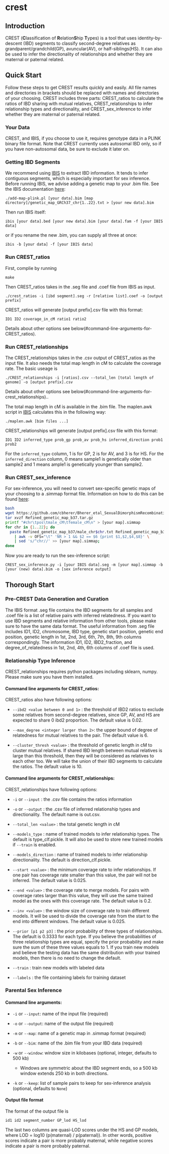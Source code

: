 # crest

## Introduction
CREST (**C**lassification of **R**elation**S**hip **T**ypes) is a tool that uses identity-by-descent (IBD) segments to classify second-degree relatives as grandparent/grandchild(GP), avuncular(AV), or half-siblings(HS). It can also be used to infer the directionality of relationships and whether they are maternal or paternal related. 

## Quick Start
Follow these steps to get CREST results quickly and easily. All file names and directories in brackets should be replaced with names and directories of your choosing. CREST includes three parts: CREST_ratios to calculate the ratios of IBD sharing with mutual relatives, CREST_relationships to infer relationship types and directionality, and CREST_sex_inference to infer whether they are maternal or paternal related.
### Your Data
CREST, and IBIS, if you choose to use it, requires genotype data in a PLINK binary file format. Note that CREST currently uses autosomal IBD only, so if you have non-autosomal data, be sure to exclude it later on.
### Getting IBD Segments
We recommend using [IBIS](https://github.com/williamslab/ibis) to extract IBD information. It tends to infer contiguous segments, which is especially important for sex inference. 
Before running IBIS, we advise adding a genetic map to your .bim file. See the IBIS documentation [here](https://github.com/williamslab/ibis#Steps-for-running-IBIS):
```
./add-map-plink.pl [your data].bim [map directory]/genetic_map_GRCh37_chr{1..22}.txt > [your new data].bim
```

Then run IBIS itself:
```
ibis [your data].bed [your new data].bim [your data].fam -f [your IBIS data]
```
or if you rename the new .bim, you can supply all three at once:
```
ibis -b [your data] -f [your IBIS data]
```

### Run CREST_ratios

First, complie by running 
```
make
```
Then CREST_ratios takes in the .seg file and .coef file from IBIS as input. 
```
./crest_ratios -i [ibd segment].seg -r [relative list].coef -o [output prefix]
```

CREST_ratios will generate [output prefix].csv file with this format:
```
ID1 ID2 coverage_in_cM ratio1 ratio2
```
Details about other options see below(#command-line-arguments-for-CREST_ratios).


### Run CREST_relationships

The CREST_relationships takes in the .csv output of CREST_ratios as the input file. It also needs the total map length in cM to calculate the coverage rate. The basic useage is 
```
./CREST_relationships -i [ratios].csv --total_len [total length of genome] -o [output prefix].csv 
```
Details about other options see below(#command-line-arguments-for-crest_relationships)..

The total map length in cM is available in the .bim file. The maplen.awk script in [IBIS](https://github.com/williamslab/ibis) calculates this in the following way:
```
./maplen.awk [bim files ...]
```

CREST_relationships will generate [output prefix].csv file with this format:
```
ID1 ID2 inferred_type prob_gp prob_av prob_hs inferred_direction prob1 prob2
```
For the `inferred_type` column, 1 is for GP, 2 is for AV, and 3 is for HS. For the `inferred_direction` column, 0 means sample1 is genetically older than sample2 and 1 means ample1 is genetically younger than sample2.

### Run CREST_sex_inference

For sex-inference, you will need to convert sex-specific genetic maps of your choosing to a .simmap format file.
Information on how to do this can be found [here](https://github.com/williamslab/ped-sim#map-file):
```bash
bash
wget https://github.com/cbherer/Bherer_etal_SexualDimorphismRecombination/raw/master/Refined_genetic_map_b37.tar.gz
tar xvzf Refined_genetic_map_b37.tar.gz
printf "#chr\tpos\tmale_cM\tfemale_cM\n" > [your map].simmap
for chr in {1..22}; do
  paste Refined_genetic_map_b37/male_chr$chr.txt Refined_genetic_map_b37/female_chr$chr.txt \
    | awk -v OFS="\t" 'NR > 1 && $2 == $6 {print $1,$2,$4,$8}' \
    | sed 's/^chr//' >> [your map].simmap;
done
```
Now you are ready to run the sex-inference script:
```
CREST_sex_inference.py -i [your IBIS data].seg -m [your map].simmap -b [your (new) data].bim -o [sex inference output]
```
## Thorough Start
### Pre-CREST Data Generation and Curation
The IBIS format .seg file contains the IBD segments for all samples and .coef file is a list of relative pairs with inferred relatedness. If you want to use IBD segments and relative information from other tools, please make sure to have the same data format. The useful information from .seg file includes ID1, ID2, chromosome, IBD type, genetic start position, genetic end position, genetic length in 1st, 2nd, 3rd, 6th, 7th, 8th, 9th columns correspondingly. The information ID1, ID2, IBD2_fraction, and degree_of_relatedness in 1st, 2nd, 4th, 6th columns of .coef file is used.  

### Relationship Type Inference
CREST_relationships requires python packages including sklearn, numpy. Please make sure you have them installed.
#### Command line arguments for CREST_ratios:
CREST_ratios also have following options:
* `--ibd2 <value between 0 and 1>` : the threshold of IBD2 ratios to exclude some relatives from second-degree relatives, since GP, AV, and HS are expected to share 0 ibd2 proportion. The default value is 0.02. 

* `--max_degree <integer larger than 2>`: the upper bound of degree of relatedness for mutual relatives to the pair. The default value is 6. 

* `--cluster_thresh <value>` : the threshold of genetic length in cM to cluster mutual relatives. If shared IBD length between mutual relatives is large than this threshold, then they will be considered as relatives to each other too. We will take the union of their IBD segments to calculate the ratios. The default value is 10. 

#### Command line arguments for CREST_relationships:
CREST_relationships have following options:
* `-i` or `--input` : the .csv file contains the ratios information

* `-o` or `--output` :  the .csv file of inferred relationship types and directionality. The default name is out.csv.

* `--total_len <value>` : the total genetic length in cM

* `--models_type` : name of trained models to infer relationship types. The default is type_clf.pickle. It will also be used to store new trained models if `--train` is enabled.

* `--models_direction` : name of trained models to infer relationship directionality. The default is direction_clf.pickle. 

* `--start <value>` : the minimum coverage rate to infer relationships. If one pair has coverage rate smaller than this value, the pair will not be inferred. The default value is 0.025.

* `--end <value>` : the coverage rate to merge models. For pairs with coverage rates larger than this value, they will use the same trained model as the ones with this coverage rate. The default value is 0.2.

* `--inv <value>` : the window size of coverage rate to train different models. It will be used to divide the coverage rate from the start to the end into different windows. The default value is 0.025.

* `--prior [p1 p2 p3]` : the prior probability of three types of relationships. The default is 0.3333 for each type. If you believe the probabilities of three relationship types are equal, specify the prior probability and make sure the sum of these three values equals to 1. If you train new models and believe the testing data has the same distribution with your trained models, then there is no need to change the default.  

* `--train` : train new models with labeled data

* `--labels` : the file containing labels for training dataset	

### Parental Sex Inference
#### Command line arguments:

* `-i` or `--input`: name of the input file (required)

* `-o` or `--output`: name of the output file (required)

* `-m` or `--map`: name of a genetic map in .simmap format (required)

* `-b` or `--bim`: name of the .bim file from your IBD data (required)

* `-w` or `--window`: window size in kilobases (optional, integer, defaults to 500 kb)
    * Windows are symmetric about the IBD segment ends, so a 500 kb window extends 250 kb in both directions.

* `-k` or `--keep`: list of sample pairs to keep for sex-inference analysis (optional, defaults to `None`)


#### Output file format
The format of the output file is
```
id1 id2 segment_number GP_lod HS_lod
```
The last two columns are quasi-LOD scores under the HS and GP models, where LOD = log10 (p(maternal) / p(paternal)). In other words,  positive scores indicate a pair is more probably maternal, while negative scores indicate a pair is more probably paternal.

